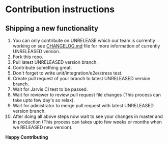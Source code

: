 # Contribution instructions

## Shipping a new functionality
 
1. You can only contribute on UNRELEASE which our team is currently working on see [CHANGELOG.md](https://github.com/Techistan/create-node-strapi-app/blob/master/CHANGELOG.md) file for more information of currently UNRELEASED version.
2. Fork this repo.
3. Pull latest UNRELEASED version branch.
4. Contribute something great.
5. Don't forget to write unit/integration/e2e/stress test.
6. Create pull request of your branch to latest UNRELEASED version branch.
7. Wait for Jarvis CI test to be passed.
8. Wait for reviewer to review pull request file changes (This process can take upto few day's so relax).
9. Wait for admistrator to merge pull request with latest UNRELEASED version branch.
10. After doing all above steps now wait to see your changes in master and in production (This process can takes upto few weeks or months when we RELEASED new version).


**Happy Contributing**